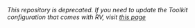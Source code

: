 *This repository is deprecated. If you need to update the Toolkit configuration that comes with RV, visit [this page](https://git.autodesk.com/media-and-entertainment/shotgun-rv/tree/master-rv/src/plugins/rv-packages/sgtk/plugin/tk-config-rv)*
